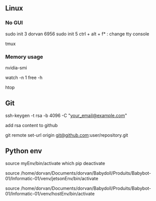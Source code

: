 
## Linux

### No GUI
sudo init 3
dorvan
6956
sudo init 5
ctrl + alt + f* : change tty console

tmux

### Memory usage
nvidia-smi

watch -n 1 free -h

htop


## Git

ssh-keygen -t rsa -b 4096 -C "your_email@example.com"

add rsa content to github

git remote set-url origin git@github.com:user/repository.git


## Python env

source myEnv/bin/activate
which pip
deactivate

source /home/dorvan/Documents/dorvan/Babydoll/Produits/Babybot-01/Informatic-01/venv/jetsonEnv/bin/activate

source /home/dorvan/Documents/dorvan/Babydoll/Produits/Babybot-01/Informatic-01/venv/hostEnv/bin/activate





